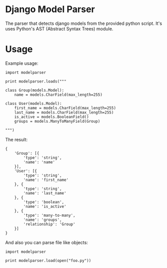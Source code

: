 Django Model Parser
===================

The parser that detects django models from the provided python script.
It's uses Python's AST (Abstract Syntax Trees) module.

Usage
=====

Example usage:

    import modelparser

    print modelparser.loads("""

    class Group(models.Model):
        name = models.CharField(max_length=255)

    class User(models.Model):
        first_name = models.CharField(max_length=255)
        last_name = models.CharField(max_length=255)
        is_active = models.BooleanField()
        groups = models.ManyToManyField(Group)

    """)

The result:

    {
        'Group': [{
            'type': 'string',
            'name': 'name'
        }],
        'User': [{
            'type': 'string',
            'name': 'first_name'
        }, {
            'type': 'string',
            'name': 'last_name'
        }, {
            'type': 'boolean',
            'name': 'is_active'
        }, {
            'type': 'many-to-many',
            'name': 'groups',
            'relationship': 'Group'
        }]
    }

And also you can parse file like objects:

    import modelparser

    print modelparser.load(open("foo.py"))





